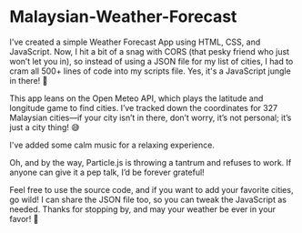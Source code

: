 # Malaysian-Weather-Forecast
I've created a simple Weather Forecast App using HTML, CSS, and JavaScript. Now, I hit a bit of a snag with CORS (that pesky friend who just won’t let you in), so instead of using a JSON file for my list of cities, I had to cram all 500+ lines of code into my scripts file. Yes, it's a JavaScript jungle in there! 🐒

This app leans on the Open Meteo API, which plays the latitude and longitude game to find cities. I’ve tracked down the coordinates for 327 Malaysian cities—if your city isn’t in there, don’t worry, it’s not personal; it’s just a city thing! 😅

I've added some calm music for a relaxing experience. 

Oh, and by the way, Particle.js is throwing a tantrum and refuses to work. If anyone can give it a pep talk, I’d be forever grateful!

Feel free to use the source code, and if you want to add your favorite cities, go wild! I can share the JSON file too, so you can tweak the JavaScript as needed. Thanks for stopping by, and may your weather be ever in your favor! 🌈
